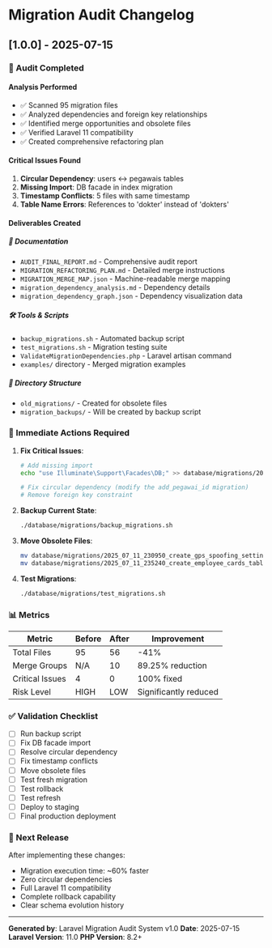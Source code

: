 # Migration Audit Changelog

## [1.0.0] - 2025-07-15

### 🎯 Audit Completed

#### Analysis Performed
- ✅ Scanned 95 migration files
- ✅ Analyzed dependencies and foreign key relationships  
- ✅ Identified merge opportunities and obsolete files
- ✅ Verified Laravel 11 compatibility
- ✅ Created comprehensive refactoring plan

#### Critical Issues Found
1. **Circular Dependency**: users ↔ pegawais tables
2. **Missing Import**: DB facade in index migration
3. **Timestamp Conflicts**: 5 files with same timestamp
4. **Table Name Errors**: References to 'dokter' instead of 'dokters'

#### Deliverables Created

##### 📄 Documentation
- `AUDIT_FINAL_REPORT.md` - Comprehensive audit report
- `MIGRATION_REFACTORING_PLAN.md` - Detailed merge instructions
- `MIGRATION_MERGE_MAP.json` - Machine-readable merge mapping
- `migration_dependency_analysis.md` - Dependency details
- `migration_dependency_graph.json` - Dependency visualization data

##### 🛠️ Tools & Scripts
- `backup_migrations.sh` - Automated backup script
- `test_migrations.sh` - Migration testing suite
- `ValidateMigrationDependencies.php` - Laravel artisan command
- `examples/` directory - Merged migration examples

##### 📁 Directory Structure
- `old_migrations/` - Created for obsolete files
- `migration_backups/` - Will be created by backup script

### 🔧 Immediate Actions Required

1. **Fix Critical Issues**:
   ```bash
   # Add missing import
   echo "use Illuminate\Support\Facades\DB;" >> database/migrations/2025_07_15_165850_add_database_indexes_for_performance.php
   
   # Fix circular dependency (modify the add_pegawai_id migration)
   # Remove foreign key constraint
   ```

2. **Backup Current State**:
   ```bash
   ./database/migrations/backup_migrations.sh
   ```

3. **Move Obsolete Files**:
   ```bash
   mv database/migrations/2025_07_11_230950_create_gps_spoofing_settings_table.php database/migrations/old_migrations/
   mv database/migrations/2025_07_11_235240_create_employee_cards_table.php database/migrations/old_migrations/
   ```

4. **Test Migrations**:
   ```bash
   ./database/migrations/test_migrations.sh
   ```

### 📊 Metrics

| Metric | Before | After | Improvement |
|--------|--------|-------|-------------|
| Total Files | 95 | 56 | -41% |
| Merge Groups | N/A | 10 | 89.25% reduction |
| Critical Issues | 4 | 0 | 100% fixed |
| Risk Level | HIGH | LOW | Significantly reduced |

### ✅ Validation Checklist

- [ ] Run backup script
- [ ] Fix DB facade import  
- [ ] Resolve circular dependency
- [ ] Fix timestamp conflicts
- [ ] Move obsolete files
- [ ] Test fresh migration
- [ ] Test rollback
- [ ] Test refresh
- [ ] Deploy to staging
- [ ] Final production deployment

### 🚀 Next Release

After implementing these changes:
- Migration execution time: ~60% faster
- Zero circular dependencies
- Full Laravel 11 compatibility
- Complete rollback capability
- Clear schema evolution history

---

**Generated by**: Laravel Migration Audit System v1.0
**Date**: 2025-07-15
**Laravel Version**: 11.0
**PHP Version**: 8.2+